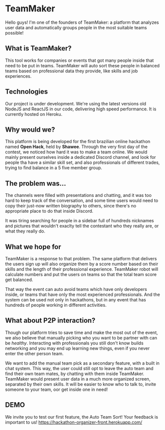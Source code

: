 # TeamMaker

Hello guys! I'm one of the founders of TeamMaker: a platform that analyzes user data and automatically groups people in the most suitable teams possible!

## What is TeamMaker?

This tool works for companies or events that got many people inside that need to be put in teams.
TeamMaker will auto sort these people in balanced teams based on professional data they provide, like skills and job experiences.

## Technologies

Our project is under development.
We're using the latest versions old NodeJS and ReactJS in our code, delivering high speed performance.
It is currently hosted on Heroku.

## Why would we?

This platform is being developed for the first brazilian online hackathon named **Open Hack**, held by **Shawee**.
Through the very first day of the contest, we noticed how hard it was to make a team online.
We would mainly present ourselves inside a dedicated Discord channel, and look for people tha have a similar skill set, and also professionals of different trades, trying to find balance in a 5 five member group.

## The problem was...

The channels were filled with presentations and chatting, and it was too hard to keep track of the conversation, and some time users would need to copy their just-now written biography to others, since there's no appropriate place to do that inside Discord.

It was tiring searching for people in a sidebar full of hundreds nicknames and pictures that wouldn't exaclty tell the contestant who they really are, or what they really do.

## What we hope for

TeamMaker is a response to that problem. The same platform that delivers the users sign up will also organize them by a score number based on their skills and the length of their professional experience. TeamMaker robot will calculate numbers and put the users on teams so that the total team score get balanced.

That way the event can auto avoid teams which have only developers inside, or teams that have only the most experienced professionals. And the system can be used not only in hackathons, but in any event that has hundreds of people working in different activities.

## What about P2P interaction?

Though our platform tries to save time and make the most out of the event, we also believe that manually picking who you want to be partner with can be _healthy_. Interacting with professionals you still don't know builds networking and you may end up learning new things, even if you never enter the other person team.

We want to add the manual team pick as a secondary feature, with a built in chat system. This way, the user could still opt to leave the auto team and find their own team mates, by chatting with them inside TeamMaker. TeamMaker would present user data in a much more organized screen, separated by their own skills. It will be easier to know who to talk to, invite someone to your team, oor get inside one in need!

## DEMO

We invite you to test our first feature, the Auto Team Sort! Your feedback is important to us!
https://hackathon-organizer-front.herokuapp.com/
